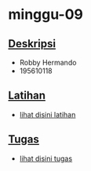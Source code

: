 # minggu-09

## <u>Deskripsi</u>
- Robby Hermando<br>
- 195610118

## <u>Latihan
- lihat disini [latihan](latihan.md)

## <u>Tugas</u>
- lihat disini [tugas](tugas.md)
